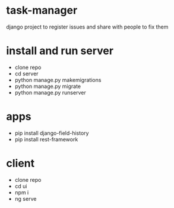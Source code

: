 # task-manager
django project to register issues and share with people to fix them

# install and run server
- clone repo
- cd server
- python manage.py makemigrations
- python manage.py migrate
- python manage.py runserver

# apps
- pip install django-field-history
- pip install rest-framework


# client
- clone repo
- cd ui
- npm i 
- ng serve
